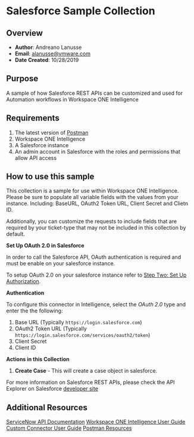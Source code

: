 # Salesforce Sample Collection

## Overview
- **Author**: Andreano Lanusse
- **Email**: alanusse@vmware.com
- **Date Created**: 10/28/2019


## Purpose

A sample of how Salesforce REST APIs can be customized and used for Automation workflows in Workspace ONE Intelligence


## Requirements

1. The latest version of [Postman](https://www.getpostman.com) 
2. Workspace ONE Intelligence
3. A Salesforce instance
4. An admin account in Salesforce with the roles and permissions that allow API access


## How to use this sample

This collection is a sample for use within Workspace ONE Intelligence.  Please be sure to populate all variable fields with the values from your instance. Including: BaseURL, OAuth2 Token URL, Client Secret and Clietn ID.

Additionally, you can customize the requests to include fields that are required by your ticket-type that may not be included in this collection by default.


**Set Up OAuth 2.0 in Salesforce**

In order to call the Salesforce API, OAuth authentication is required and must be enable on your salesforce instance.

To setup OAuth 2.0 on your salesforce instance refer to [Step Two: Set Up Authorization](https://developer.salesforce.com/docs/atlas.en-us.api_rest.meta/api_rest/quickstart_oauth.htm).


**Authentication**

To configure this connector in Intelligence, select the *OAuth 2.0* type and enter the the following:
1. Base URL (Typically `https://login.salesforce.com`)
2. OAuth2 Token URL (Typically `https://login.salesforce.com/services/oauth2/token`)
3. Client Secret
4. Client ID


**Actions in this Collection**
1. **Create Case** - This will create a case object in salesforce.

For more information on Salesforce REST APIs, please check the API Explorer on Salesforce [developer site](https://developer.salesforce.com/docs/api-explorer/sobject/)

## Additional Resources
[ServiceNow API Documentation](https://developer.servicenow.com/app.do#!/rest_api_doc?v=madrid&id=r_TableAPI-POST)
[Workspace ONE Intelligence User Guide](https://docs.vmware.com/en/VMware-Workspace-ONE/services/Intelligence/GUID-AWT-WS1INT-OVERVIEW.html)
[Custom Connector User Guide](https://docs.vmware.com/en/VMware-Workspace-ONE/services/Intelligence/GUID-54333CCC-0E6D-4871-8DEA-3AFAB8378EEC.html)
[Postman Resources](https://www.getpostman.com)
